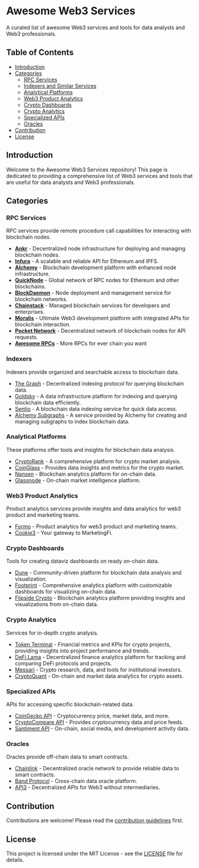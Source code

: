 # Awesome Web3 Services

A curated list of awesome Web3 services and tools for data analysts and Web3 professionals.

## Table of Contents
- [Introduction](#introduction)
- [Categories](#categories)
  - [RPC Services](#rpc-services)
  - [Indexers and Similar Services](#indexers-and-similar-services)
  - [Analytical Platforms](#analytical-platforms)
  - [Web3 Product Analytics](#web3-product-analytics)
  - [Crypto Dashboards](#crypto-dashboards)
  - [Crypto Analytics](#crypto-analytics)
  - [Specialized APIs](#specialized-apis)
  - [Oracles](#oracles)
- [Contribution](#contribution)
- [License](#license)

## Introduction
Welcome to the Awesome Web3 Services repository! This page is dedicated to providing a comprehensive list of Web3 services and tools that are useful for data analysts and Web3 professionals.

## Categories

### RPC Services
RPC services provide remote procedure call capabilities for interacting with blockchain nodes.
- **[Ankr](https://www.ankr.com/)** - Decentralized node infrastructure for deploying and managing blockchain nodes.
- **[Infura](https://infura.io/)** - A scalable and reliable API for Ethereum and IPFS.
- **[Alchemy](https://www.alchemy.com/)** - Blockchain development platform with enhanced node infrastructure.
- **[QuickNode](https://www.quicknode.com/)** - Global network of RPC nodes for Ethereum and other blockchains.
- **[BlockDaemon](https://blockdaemon.com/)** - Node deployment and management service for blockchain networks.
- **[Chainstack](https://chainstack.com/)** - Managed blockchain services for developers and enterprises.
- **[Moralis](https://moralis.io/)** - Ultimate Web3 development platform with integrated APIs for blockchain interaction.
- **[Pocket Network](https://www.pokt.network/)** - Decentralized network of blockchain nodes for API requests.
- **[Awesome RPCs](https://github.com/arddluma/awesome-list-rpc-nodes-providers)** - More RPCs for ever chain you want


### Indexers
Indexers provide organized and searchable access to blockchain data.
- [The Graph](https://thegraph.com/) - Decentralized indexing protocol for querying blockchain data.
- [Goldsky](https://goldsky.com/) - A data infrastructure platform for indexing and querying blockchain data efficiently.
- [Sentio](https://sentio.xyz/) - A blockchain data indexing service for quick data access.
- [Alchemy Subgraphs](https://www.alchemy.com/subgraphs) - A service provided by Alchemy for creating and managing subgraphs to index blockchain data.

### Analytical Platforms
These platforms offer tools and insights for blockchain data analysis.
- [CryptoRank](https://cryptorank.io/) - A comprehensive platform for crypto market analysis.
- [CoinGlass](https://coinglass.com/) - Provides data insights and metrics for the crypto market.
- [Nansen](https://nansen.ai/) - Blockchain analytics platform for on-chain data.
- [Glassnode](https://glassnode.com/) - On-chain market intelligence platform.

### Web3 Product Analytics
Product analytics services provide insights and data analytics for web3 product and marketing teams.
- [Formo](https://formo.so/) - Product analytics for web3 product and marketing teams.
- [Cookie3](https://cookie3.com/) - Your gateway to MarketingFi.

### Crypto Dashboards
Tools for creating dataviz dashboards on ready on-chain data.
- [Dune](https://dune.com/) - Community-driven platform for blockchain data analysis and visualization.
- [Footprint](https://www.footprint.network/) - Comprehensive analytics platform with customizable dashboards for visualizing on-chain data.
- [Flipside Crypto](https://flipsidecrypto.xyz/) - Blockchain analytics platform providing insights and visualizations from on-chain data.
  
### Crypto Analytics
Services for in-depth crypto analysis.
- [Token Terminal](https://tokenterminal.com/) - Financial metrics and KPIs for crypto projects, providing insights into project performance and trends.
- [DeFi Lama](https://defillama.com/) - Decentralized finance analytics platform for tracking and comparing DeFi protocols and projects.
- [Messari](https://messari.io/) - Crypto research, data, and tools for institutional investors.
- [CryptoQuant](https://cryptoquant.com/) - On-chain and market data analytics for crypto assets.

### Specialized APIs
APIs for accessing specific blockchain-related data.
- [CoinGecko API](https://www.coingecko.com/en/api) - Cryptocurrency price, market data, and more.
- [CryptoCompare API](https://min-api.cryptocompare.com/) - Provides cryptocurrency data and price feeds.
- [Santiment API](https://api.santiment.net/) - On-chain, social media, and development activity data.

### Oracles
Oracles provide off-chain data to smart contracts.
- [Chainlink](https://chain.link/) - Decentralized oracle network to provide reliable data to smart contracts.
- [Band Protocol](https://bandprotocol.com/) - Cross-chain data oracle platform.
- [API3](https://api3.org/) - Decentralized APIs for Web3 without intermediaries.

## Contribution
Contributions are welcome! Please read the [contribution guidelines](CONTRIBUTING.md) first.

## License
This project is licensed under the MIT License - see the [LICENSE](LICENSE) file for details.

